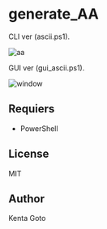# generate_AA

CLI ver (ascii.ps1).  

![aa](https://github.com/KentaGoto/generate_AA/assets/10069642/ab397394-4c6b-4c18-bc7c-bb928ad9a144)

GUI ver (gui_ascii.ps1).  

![window](https://github.com/KentaGoto/generate_AA/assets/10069642/3bcf7ad5-0745-42d4-8ba9-ac6d7886cb53)

## Requiers
- PowerShell

## License
MIT

## Author
Kenta Goto
